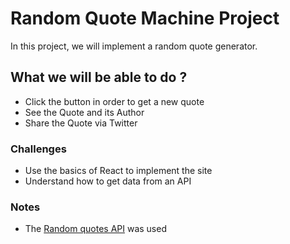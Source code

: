 # Random Quote Machine Project

In this project, we will implement a random quote generator.

## What we will be able to do ?

* Click the button in order to get a new quote
* See the Quote and its Author
* Share the Quote via Twitter

### Challenges

* Use the basics of React to implement the site
* Understand how to get data from an API

### Notes

* The [Random quotes API](https://talaikis.com/random_quotes_api) was used 

